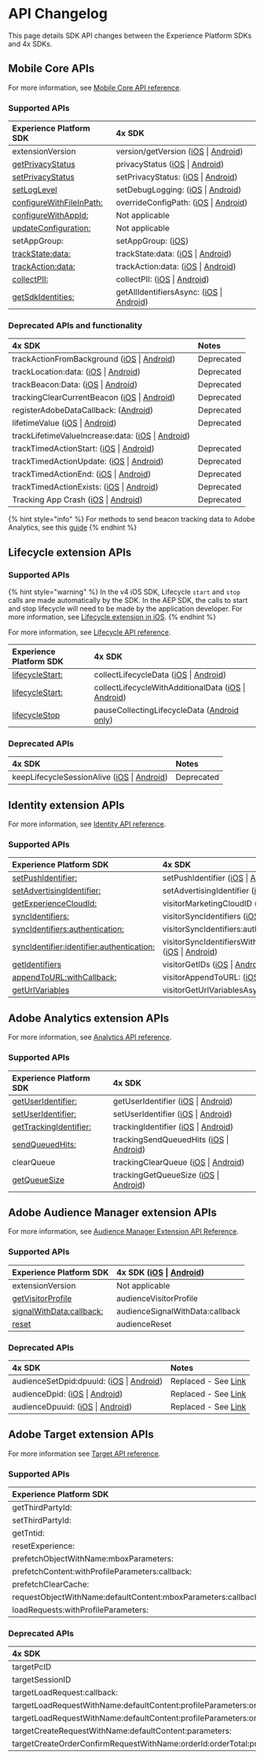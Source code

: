 # API Changelog

This page details SDK API changes between the Experience Platform SDKs and 4x SDKs.

## Mobile Core APIs    <a id="audience-manager-extension-apis"></a>

For more information, see [Mobile Core API reference](../../using-mobile-extensions/mobile-core/mobile-core-api-reference.md).

### Supported APIs

| Experience Platform SDK | 4x SDK |
| :--- | :--- |
| extensionVersion | version/getVersion \([iOS](https://marketing.adobe.com/resources/help/en_US/mobile/ios/sdk_methods.html) \| [Android](https://marketing.adobe.com/resources/help/en_US/mobile/android/methods.html)\) |
| [getPrivacyStatus](../privacy-and-gdpr.md#set-and-get-privacy-status) | privacyStatus \([iOS](https://marketing.adobe.com/resources/help/en_US/mobile/ios/sdk_methods.html) \| [Android](https://marketing.adobe.com/resources/help/en_US/mobile/android/methods.html)\) |
| [setPrivacyStatus](../privacy-and-gdpr.md#set-and-get-privacy-status) | setPrivacyStatus: \([iOS](https://marketing.adobe.com/resources/help/en_US/mobile/ios/sdk_methods.html) \| [Android](https://marketing.adobe.com/resources/help/en_US/mobile/android/methods.html)\) |
| [setLogLevel](../../getting-started/initialize-the-sdk.md#enable-debug-logging) | setDebugLogging: \([iOS](https://marketing.adobe.com/resources/help/en_US/mobile/ios/sdk_methods.html) \| [Android](https://marketing.adobe.com/resources/help/en_US/mobile/android/methods.html)\) |
| [configureWithFileInPath:](api-change-log.md) | overrideConfigPath: \([iOS](https://marketing.adobe.com/resources/help/en_US/mobile/ios/sdk_methods.html) \| [Android](https://marketing.adobe.com/resources/help/en_US/mobile/android/methods.html)\) |
| [configureWithAppId:](api-change-log.md) | Not applicable |
| [updateConfiguration:](api-change-log.md) | Not applicable |
| setAppGroup: | setAppGroup: \([iOS](https://marketing.adobe.com/resources/help/en_US/mobile/ios/ios_ext.html)\) |
| [trackState:data:](../../using-mobile-extensions/mobile-core/mobile-core-api-reference.md#track-app-states-and-views) | trackState:data: \([iOS](https://marketing.adobe.com/resources/help/en_US/mobile/ios/states.html) \| [Android](https://marketing.adobe.com/resources/help/en_US/mobile/android/states.html)\) |
| [trackAction:data:](../../using-mobile-extensions/mobile-core/mobile-core-api-reference.md#track-app-states-and-views) | trackAction:data: \([iOS](https://marketing.adobe.com/resources/help/en_US/mobile/ios/actions.html) \| [Android](https://marketing.adobe.com/resources/help/en_US/mobile/android/actions.html)\) |
| [collectPII:](../../using-mobile-extensions/mobile-core/mobile-core-api-reference.md#collect-pii) | collectPII: \([iOS](https://marketing.adobe.com/resources/help/en_US/mobile/ios/c_pii-postbacks.html) \| [Android](https://marketing.adobe.com/resources/help/en_US/mobile/android/c_pii-postbacks.html)\) |
| [getSdkIdentities:](../../using-mobile-extensions/mobile-core/identity/identity-api-reference.md#get-identifiers) | getAllIdentifiersAsync: \([iOS](https://marketing.adobe.com/resources/help/en_US/mobile/ios/c_mob_gdpr_ret-stored-ids-ios.html) \| [Android](https://marketing.adobe.com/resources/help/en_US/mobile/android/c_mob_gdpr_ret-stored-ids-android.html)\) |

### Deprecated APIs and functionality

| 4x SDK | Notes |
| :--- | :--- |
| trackActionFromBackground \([iOS](https://marketing.adobe.com/resources/help/en_US/mobile/ios/actions.html) \| [Android](https://marketing.adobe.com/resources/help/en_US/mobile/android/actions.html)\) | Deprecated |
| trackLocation:data: \([iOS](https://marketing.adobe.com/resources/help/en_US/mobile/ios/geo_poi.html) \| [Android](https://marketing.adobe.com/resources/help/en_US/mobile/android/geo_poi.html)\) | Deprecated |
| trackBeacon:Data: \([iOS](https://marketing.adobe.com/resources/help/en_US/mobile/ios/ibeacon.html) \| [Android](https://marketing.adobe.com/resources/help/en_US/mobile/android/beacon.html)\) | Deprecated |
| trackingClearCurrentBeacon \([iOS](https://marketing.adobe.com/resources/help/en_US/mobile/ios/ibeacon.html) \| [Android](https://marketing.adobe.com/resources/help/en_US/mobile/android/beacon.html)\) | Deprecated |
| registerAdobeDataCallback: \([Android](https://marketing.adobe.com/resources/help/en_US/mobile/android/methods.html)\) | Deprecated |
| lifetimeValue \([iOS](https://marketing.adobe.com/resources/help/en_US/mobile/ios/lifetime_value.html) \| [Android](https://marketing.adobe.com/resources/help/en_US/mobile/android/lifetime_value.html)\) | Deprecated |
| trackLifetimeValueIncrease:data: \([iOS](https://marketing.adobe.com/resources/help/en_US/mobile/ios/lifetime_value.html) \| [Android](https://marketing.adobe.com/resources/help/en_US/mobile/android/lifetime_value.html)\) |  |
| trackTimedActionStart: \([iOS](https://marketing.adobe.com/resources/help/en_US/mobile/ios/timed_actions.html) \| [Android](https://marketing.adobe.com/resources/help/en_US/mobile/android/timed_actions.html)\) | Deprecated |
| trackTimedActionUpdate: \([iOS](https://marketing.adobe.com/resources/help/en_US/mobile/ios/timed_actions.html) \| [Android](https://marketing.adobe.com/resources/help/en_US/mobile/android/timed_actions.html)\) | Deprecated |
| trackTimedActionEnd: \([iOS](https://marketing.adobe.com/resources/help/en_US/mobile/ios/timed_actions.html) \| [Android](https://marketing.adobe.com/resources/help/en_US/mobile/android/timed_actions.html)\) | Deprecated |
| trackTimedActionExists: \([iOS](https://marketing.adobe.com/resources/help/en_US/mobile/ios/timed_actions.html) \| [Android](https://marketing.adobe.com/resources/help/en_US/mobile/android/timed_actions.html)\) | Deprecated |
| Tracking App Crash \([iOS](https://marketing.adobe.com/resources/help/en_US/mobile/ios/crashes.html) \| [Android](https://marketing.adobe.com/resources/help/en_US/mobile/android/crashes.html)\) | Deprecated |

{% hint style="info" %}
For methods to send beacon tracking data to Adobe Analytics, see this [guide](../user-guides/track-beacon.md)
{% endhint %}

## Lifecycle extension APIs

### Supported APIs

{% hint style="warning" %}
In the v4 iOS SDK, Lifecycle `start` and `stop` calls are made automatically by the SDK. In the AEP SDK, the calls to start and stop lifecycle will need to be made by the application developer. For more information, see [Lifecycle extension in iOS](../../using-mobile-extensions/mobile-core/lifecycle/lifecycle-extension-in-ios.md).
{% endhint %}

For more information, see [Lifecycle API reference](../../using-mobile-extensions/mobile-core/lifecycle/lifecycle-api-reference.md).

| Experience Platform SDK | 4x SDK |
| :--- | :--- |
| [lifecycleStart:](../../using-mobile-extensions/mobile-core/lifecycle/lifecycle-api-reference.md#lifecycle-start-and-pause) | collectLifecycleData \([iOS](https://marketing.adobe.com/resources/help/en_US/mobile/ios/sdk_methods.html) \| [Android](https://marketing.adobe.com/resources/help/en_US/mobile/android/methods.html)\) |
| [lifecycleStart:](../../using-mobile-extensions/mobile-core/lifecycle/lifecycle-api-reference.md#collect-additional-data-with-lifecycle) | collectLifecycleWithAdditionalData \([iOS](https://marketing.adobe.com/resources/help/en_US/mobile/ios/sdk_methods.html) \| [Android](https://marketing.adobe.com/resources/help/en_US/mobile/android/methods.html)\) |
| [lifecycleStop](../../using-mobile-extensions/mobile-core/lifecycle/lifecycle-api-reference.md#lifecycle-start-and-pause) | pauseCollectingLifecycleData \([Android only](https://marketing.adobe.com/resources/help/en_US/mobile/android/methods.html)\) |

### Deprecated APIs

| 4x SDK | Notes |
| :--- | :--- |
| keepLifecycleSessionAlive \([iOS](https://marketing.adobe.com/resources/help/en_US/mobile/ios/sdk_methods.html) \| [Android](https://marketing.adobe.com/resources/help/en_US/mobile/android/methods.html)\) | Deprecated |

## Identity extension APIs

For more information, see [Identity API reference](../../using-mobile-extensions/mobile-core/identity/identity-api-reference.md).

### Supported APIs

| Experience Platform SDK | 4x SDK |
| :--- | :--- |
| [setPushIdentifier:](https://aep-sdks.gitbook.io/docs/using-mobile-extensions/mobile-core/identity/identity-api-reference#setpushidentifier) | setPushIdentifier \([iOS](https://marketing.adobe.com/resources/help/en_US/mobile/ios/sdk_methods.html) \| [Android](https://marketing.adobe.com/resources/help/en_US/mobile/android/methods.html)\) |
| [setAdvertisingIdentifier:](https://aep-sdks.gitbook.io/docs/using-mobile-extensions/mobile-core/identity/identity-api-reference#setadvertisingidentifier) | setAdvertisingIdentifier \([iOS](https://marketing.adobe.com/resources/help/en_US/mobile/ios/sdk_methods.html) \| [Android](https://marketing.adobe.com/resources/help/en_US/mobile/android/methods.html)\) |
| [getExperienceCloudId:](https://aep-sdks.gitbook.io/docs/using-mobile-extensions/mobile-core/identity/identity-api-reference#getexperiencecloudid) | visitorMarketingCloudID \([iOS](https://marketing.adobe.com/resources/help/en_US/mobile/ios/mc_methods.html) \| [Android](https://marketing.adobe.com/resources/help/en_US/mobile/android/mc_methods.html)\) |
| [syncIdentifiers:](https://aep-sdks.gitbook.io/docs/using-mobile-extensions/mobile-core/identity/identity-api-reference#syncidentifiers) | visitorSyncIdentifiers \([iOS](https://marketing.adobe.com/resources/help/en_US/mobile/ios/mc_methods.html) \| [Android](https://marketing.adobe.com/resources/help/en_US/mobile/android/mc_methods.html)\) |
| [syncIdentifiers:authentication:](https://aep-sdks.gitbook.io/docs/using-mobile-extensions/mobile-core/identity/identity-api-reference#syncidentifiers-overloaded) | visitorSyncIdentifiers:authenticationState: \([iOS](https://marketing.adobe.com/resources/help/en_US/mobile/ios/mc_methods.html) \| [Android](https://marketing.adobe.com/resources/help/en_US/mobile/android/mc_methods.html)\) |
| [syncIdentifier:identifier:authentication:](https://aep-sdks.gitbook.io/docs/using-mobile-extensions/mobile-core/identity/identity-api-reference#syncidentifier) | visitorSyncIdentifiersWithType:identifier:authenticationState: \([iOS](https://marketing.adobe.com/resources/help/en_US/mobile/ios/mc_methods.html) \| [Android](https://marketing.adobe.com/resources/help/en_US/mobile/android/mc_methods.html)\) |
| [getIdentifiers](https://aep-sdks.gitbook.io/docs/using-mobile-extensions/mobile-core/identity/identity-api-reference#getidentifiers) | visitorGetIDs \([iOS](https://marketing.adobe.com/resources/help/en_US/mobile/ios/mc_methods.html) \| [Android](https://marketing.adobe.com/resources/help/en_US/mobile/android/mc_methods.html)\) |
| [appendToURL:withCallback:](https://aep-sdks.gitbook.io/docs/using-mobile-extensions/mobile-core/identity/identity-api-reference#appendvisitorinfoforurl) | visitorAppendToURL: \([iOS](https://marketing.adobe.com/resources/help/en_US/mobile/ios/mc_methods.html) \| [Android](https://marketing.adobe.com/resources/help/en_US/mobile/android/mc_methods.html)\) |
| [getUrlVariables](https://aep-sdks.gitbook.io/docs/using-mobile-extensions/mobile-core/identity/identity-api-reference#geturlvariables) | visitorGetUrlVariablesAsync: \([iOS](https://marketing.adobe.com/resources/help/en_US/mobile/ios/hybrid_app.html) \| [Android](https://marketing.adobe.com/resources/help/en_US/mobile/android/hybrid_app.html)\) |

## Adobe Analytics extension APIs    <a id="audience-manager-extension-apis"></a>

For more information, see [Analytics API reference](../../using-mobile-extensions/adobe-analytics/analytics-api-reference.md).

### Supported APIs

| Experience Platform SDK | 4x SDK |
| :--- | :--- |
| [getUserIdentifier:](../../using-mobile-extensions/adobe-analytics/analytics-api-reference.md#getcustomidentifier) | getUserIdentifier \([iOS](https://marketing.adobe.com/resources/help/en_US/mobile/ios/sdk_methods.html) \| [Android](https://marketing.adobe.com/resources/help/en_US/mobile/android/methods.html)\) |
| [setUserIdentifier:](../../using-mobile-extensions/adobe-analytics/analytics-api-reference.md#setcustomidentifier) | setUserIdentifier \([iOS](https://marketing.adobe.com/resources/help/en_US/mobile/ios/sdk_methods.html) \| [Android](https://marketing.adobe.com/resources/help/en_US/mobile/android/methods.html)\) |
| [getTrackingIdentifier:](../../using-mobile-extensions/adobe-analytics/analytics-api-reference.md#gettrackingidentifier) | trackingIdentifier \([iOS](https://marketing.adobe.com/resources/help/en_US/mobile/ios/sdk_methods.html) \| [Android](https://marketing.adobe.com/resources/help/en_US/mobile/android/methods.html)\) |
| [sendQueuedHits:](../../using-mobile-extensions/adobe-analytics/analytics-api-reference.md#sendqueuedhits) | trackingSendQueuedHits \([iOS](https://marketing.adobe.com/resources/help/en_US/mobile/ios/analytics_methods.html) \| [Android](https://marketing.adobe.com/resources/help/en_US/mobile/ios/analytics_methods.html)\) |
| clearQueue | trackingClearQueue \([iOS](https://marketing.adobe.com/resources/help/en_US/mobile/ios/analytics_methods.html) \| [Android](https://marketing.adobe.com/resources/help/en_US/mobile/ios/analytics_methods.html)\) |
| [getQueueSize](../../using-mobile-extensions/adobe-analytics/analytics-api-reference.md#sendqueuedhits-1) | trackingGetQueueSize \([iOS](https://marketing.adobe.com/resources/help/en_US/mobile/ios/analytics_methods.html) \| [Android](https://marketing.adobe.com/resources/help/en_US/mobile/ios/analytics_methods.html)\) |

## Adobe Audience Manager extension APIs    <a id="audience-manager-extension-apis"></a>

For more information, see [Audience Manager Extension API Reference](../../using-mobile-extensions/adobe-audience-manager/audience-manager-api-reference.md).

### Supported APIs    <a id="supported-apis"></a>

| Experience Platform SDK | 4x SDK \([iOS](https://marketing.adobe.com/resources/help/en_US/mobile/ios/aam_methods.html) \| [Android](https://marketing.adobe.com/resources/help/en_US/mobile/android/c_audience_manager_methods.html)\) |
| :--- | :--- |
| extensionVersion | Not applicable |
| [​getVisitorProfile​](../../using-mobile-extensions/adobe-audience-manager/audience-manager-api-reference.md#get-visitor-profile) | audienceVisitorProfile |
| [​signalWithData:callback:​](../../using-mobile-extensions/adobe-audience-manager/audience-manager-api-reference.md#send-signals-to-audience-manager) | audienceSignalWithData:callback |
| [​reset​](../../using-mobile-extensions/adobe-audience-manager/audience-manager-api-reference.md#reset-identifiers-and-profiles) | audienceReset |

### Deprecated APIs    <a id="deprecated-apis"></a>

| 4x SDK | Notes |
| :--- | :--- |
| audienceSetDpid:dpuuid: \([iOS](https://marketing.adobe.com/resources/help/en_US/mobile/ios/aam_methods.html) \| [Android](https://marketing.adobe.com/resources/help/en_US/mobile/android/c_audience_manager_methods.html)\) | Replaced - See [Link](https://marketing.adobe.com/resources/help/en_US/aam/cid.html)​ |
| audienceDpid: \([iOS](https://marketing.adobe.com/resources/help/en_US/mobile/ios/aam_methods.html) \| [Android](https://marketing.adobe.com/resources/help/en_US/mobile/android/c_audience_manager_methods.html)\) | Replaced - See [Link](https://marketing.adobe.com/resources/help/en_US/aam/cid.html)​ |
| audienceDpuuid: \([iOS](https://marketing.adobe.com/resources/help/en_US/mobile/ios/aam_methods.html) \| [Android](https://marketing.adobe.com/resources/help/en_US/mobile/android/c_audience_manager_methods.html)\) | Replaced - See [Link](https://marketing.adobe.com/resources/help/en_US/aam/cid.html)​ |

## Adobe Target extension APIs

For more information see [Target API reference](../../using-mobile-extensions/adobe-target/target-api-reference.md).

### Supported APIs

| Experience Platform SDK | 4x SDK \(iOS \| Android\) |
| :--- | :--- |
| getThirdPartyId: | targetThirdPartyID |
| setThirdPartyId: | targetSetThirdPartyID |
| getTntid: | Not applicable |
| resetExperience: | targetClearCookies |
| prefetchObjectWithName:mboxParameters: | targetPrefetchObjectWithName:mboxParameters: |
| prefetchContent:withProfileParameters:callback: | targetPrefetchContent:withProfileParameters:callback: |
| prefetchClearCache: | targetPrefetchClearCache |
| requestObjectWithName:defaultContent:mboxParameters:callback: | targetRequestObjectWithName:defaultContent:mboxParameters:callback: |
| loadRequests:withProfileParameters: | targetLoadRequests:withProfileParameters: |

### Deprecated APIs

| 4x SDK | Notes |
| :--- | :--- |
| targetPcID | Deprecated |
| targetSessionID | Deprecated |
| targetLoadRequest:callback: | Deprecated |
| targetLoadRequestWithName:defaultContent:profileParameters:orderParameters:mboxParameters:callback: | Deprecated |
| targetLoadRequestWithName:defaultContent:profileParameters:orderParameters:mboxParameters:requestLocationParameters:callback: | Deprecated |
| targetCreateRequestWithName:defaultContent:parameters: | Deprecated |
| targetCreateOrderConfirmRequestWithName:orderId:orderTotal:productPurchasedId:parameters: | Deprecated |

